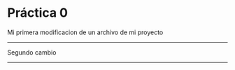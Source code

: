  # Práctica 0

Mi primera modificacion de 
un archivo de mi proyecto

*************
Segundo cambio 
*************